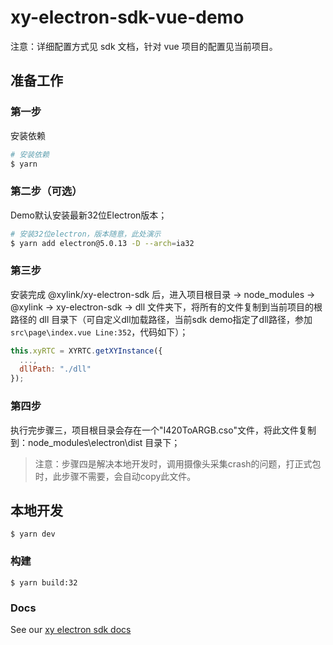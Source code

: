 # xy-electron-sdk-vue-demo

注意：详细配置方式见 sdk 文档，针对 vue 项目的配置见当前项目。

## 准备工作

### 第一步
安装依赖
```bash
# 安装依赖
$ yarn
```

### 第二步（可选）
Demo默认安装最新32位Electron版本；
```bash
# 安装32位electron，版本随意，此处演示
$ yarn add electron@5.0.13 -D --arch=ia32
```

### 第三步
安装完成  @xylink/xy-electron-sdk 后，进入项目根目录 -> node_modules -> @xylink -> xy-electron-sdk -> dll 文件夹下，将所有的文件复制到当前项目的根路径的 dll 目录下（可自定义dll加载路径，当前sdk demo指定了dll路径，参加`src\page\index.vue Line:352`，代码如下）；

```js
this.xyRTC = XYRTC.getXYInstance({
  ...,
  dllPath: "./dll"
});
```

### 第四步
执行完步骤三，项目根目录会存在一个"I420ToARGB.cso"文件，将此文件复制到：node_modules\electron\dist 目录下；

> 注意：步骤四是解决本地开发时，调用摄像头采集crash的问题，打正式包时，此步骤不需要，会自动copy此文件。


## 本地开发

```
$ yarn dev
```

### 构建

```
$ yarn build:32
```

### Docs

See our [xy electron sdk docs](https://www.yuque.com/jinghui/xylink/gbi9i5)
